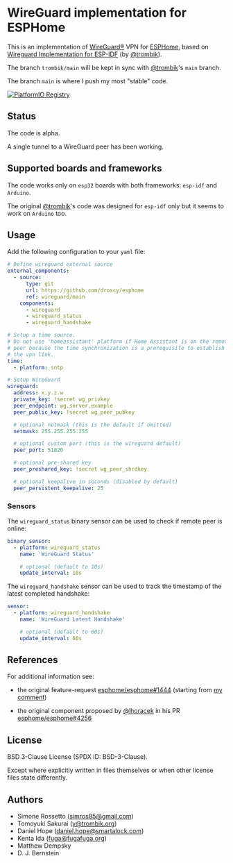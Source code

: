 # WireGuard implementation for ESPHome

This is an implementation of [WireGuard&reg;](https://www.wireguard.com/) VPN
for [ESPHome](https://esphome.io/), based on
[Wireguard Implementation for ESP-IDF](https://github.com/trombik/esp_wireguard)
(by [@trombik](https://github.com/trombik)).

The branch `trombik/main` will be kept in sync with
[@trombik](https://github.com/trombik)'s `main` branch.

The branch `main` is where I push my most "stable" code.

[![PlatformIO Registry](https://badges.registry.platformio.org/packages/droscy/library/esp_wireguard.svg)](https://registry.platformio.org/libraries/droscy/esp_wireguard)


## Status

The code is alpha.

A single tunnel to a WireGuard peer has been working.


## Supported boards and frameworks

The code works only on `esp32` boards with both frameworks:
`esp-idf` and `Arduino`.

The original [@trombik](https://github.com/trombik)'s code was designed
for `esp-idf` only but it seems to work on `Arduino` too.


## Usage

Add the following configuration to your `yaml` file:

```yaml
# Define wireguard external source
external_components:
  - source:
      type: git
      url: https://github.com/droscy/esphome
      ref: wireguard/main
    components:
      - wireguard
      - wireguard_status
      - wireguard_handshake

# Setup a time source.
# Do not use 'homeassistant' platform if Home Assistant is on the remote
# peer because the time synchronization is a prerequisite to establish
# the vpn link.
time:
  - platform: sntp

# Setup WireGuard
wireguard:
  address: x.y.z.w
  private_key: !secret wg_privkey
  peer_endpoint: wg.server.example
  peer_public_key: !secret wg_peer_pubkey

  # optional netmask (this is the default if omitted)
  netmask: 255.255.255.255

  # optional custom port (this is the wireguard default)
  peer_port: 51820

  # optional pre-shared key
  peer_preshared_key: !secret wg_peer_shrdkey

  # optional keepalive in seconds (disabled by default)
  peer_persistent_keepalive: 25
```

### Sensors

The `wireguard_status` binary sensor can be used to check if remote peer is online:

```yaml
binary_sensor:
  - platform: wireguard_status
    name: 'WireGuard Status'

    # optional (default to 10s)
    update_interval: 10s
```

The `wireguard_handshake` sensor can be used to track the timestamp of the
latest completed handshake:

```yaml
sensor:
  - platform: wireguard_handshake
    name: 'WireGuard Latest Handshake'

    # optional (default to 60s)
    update_interval: 60s
```


## References

For additional information see:

* the original feature-request [esphome/esphome#1444](https://github.com/esphome/feature-requests/issues/1444)
  (starting from [my comment](https://github.com/esphome/feature-requests/issues/1444#issuecomment-1502960116))

* the original component proposed by [@lhoracek](https://github.com/lhoracek) in his PR [esphome/esphome#4256](https://github.com/esphome/esphome/pull/4256)


## License

BSD 3-Clause License (SPDX ID: BSD-3-Clause).

Except where explicitly written in files themselves or when other license files state differently.


## Authors

* Simone Rossetto (simros85@gmail.com)
* Tomoyuki Sakurai (y@trombik.org)
* Daniel Hope (daniel.hope@smartalock.com)
* Kenta Ida (fuga@fugafuga.org)
* Matthew Dempsky
* D. J. Bernstein
